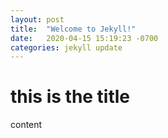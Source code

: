 ```yaml
---
layout: post
title:  "Welcome to Jekyll!"
date:   2020-04-15 15:19:23 -0700
categories: jekyll update
---
```


# this is the title
content